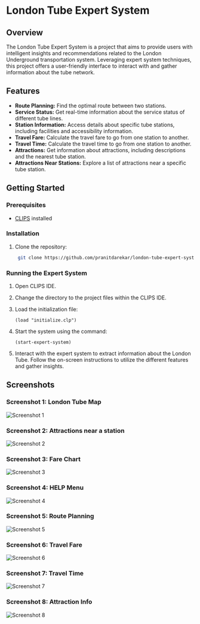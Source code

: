 # London Tube Expert System

## Overview

The London Tube Expert System is a project that aims to provide users with intelligent insights and recommendations related to the London Underground transportation system. Leveraging expert system techniques, this project offers a user-friendly interface to interact with and gather information about the tube network.

## Features

- **Route Planning:** Find the optimal route between two stations.
- **Service Status:** Get real-time information about the service status of different tube lines.
- **Station Information:** Access details about specific tube stations, including facilities and accessibility information.
- **Travel Fare:** Calculate the travel fare to go from one station to another.
- **Travel Time:** Calculate the travel time to go from one station to another.
- **Attractions:** Get information about attractions, including descriptions and the nearest tube station.
- **Attractions Near Stations:** Explore a list of attractions near a specific tube station.

## Getting Started

### Prerequisites
- [CLIPS](https://www.clipsrules.net/) installed

### Installation

1. Clone the repository:

   ```bash
    git clone https://github.com/pranitdarekar/london-tube-expert-system.git
### Running the Expert System

1. Open CLIPS IDE.

2. Change the directory to the project files within the CLIPS IDE.

3. Load the initialization file:

   ```clips
   (load "initialize.clp")
4. Start the system using the command:
   ```clips
   (start-expert-system)
5. Interact with the expert system to extract information about the London Tube. Follow the on-screen instructions to utilize the different features and gather insights.

## Screenshots

### Screenshot 1: London Tube Map
![Screenshot 1](screenshots/map.png)
### Screenshot 2: Attractions near a station
![Screenshot 2](screenshots/attractions-near-station.png)
### Screenshot 3: Fare Chart
![Screenshot 3](screenshots/fares.png)
### Screenshot 4: HELP Menu
![Screenshot 4](screenshots/help-menu.png)
### Screenshot 5: Route Planning
![Screenshot 5](screenshots/route.png)
### Screenshot 6: Travel Fare
![Screenshot 6](screenshots/travel-fare.png)
### Screenshot 7: Travel Time
![Screenshot 7](screenshots/travel-time.png)
### Screenshot 8: Attraction Info
![Screenshot 8](screenshots/attraction-location.png)

